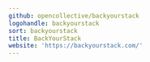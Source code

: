 ```yaml
---
github: opencollective/backyourstack
logohandle: backyourstack
sort: backyourstack
title: BackYourStack
website: 'https://backyourstack.com/'
---
```


